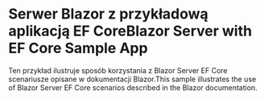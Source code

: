 # <a name="blazor-server-with-ef-core-sample-app"></a><span data-ttu-id="1420c-101">Serwer Blazor z przykładową aplikacją EF Core</span><span class="sxs-lookup"><span data-stu-id="1420c-101">Blazor Server with EF Core Sample App</span></span>

<span data-ttu-id="1420c-102">Ten przykład ilustruje sposób korzystania z Blazor Server EF Core scenariusze opisane w dokumentacji Blazor.</span><span class="sxs-lookup"><span data-stu-id="1420c-102">This sample illustrates the use of Blazor Server EF Core scenarios described in the Blazor documentation.</span></span>
